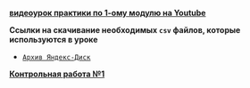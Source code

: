 [**видеоурок практики по 1-ому модулю на Youtube**](https://youtu.be/fPIbskdS4hc)

**Ccылки на скачивание необходимых `csv` файлов, которые используются в уроке**

- [`Архив Яндекс-Диск`](https://disk.yandex.ru/d/qR0AG3xiODtXzw)


[**Контрольная работа №1**](/Module1/PracticeModule1/SQLfilesForStudents/SQLZadanieM1.sql)


